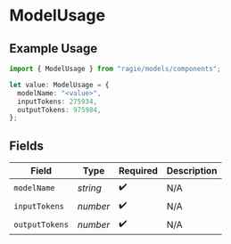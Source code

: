 # ModelUsage

## Example Usage

```typescript
import { ModelUsage } from "ragie/models/components";

let value: ModelUsage = {
  modelName: "<value>",
  inputTokens: 275934,
  outputTokens: 975984,
};
```

## Fields

| Field              | Type               | Required           | Description        |
| ------------------ | ------------------ | ------------------ | ------------------ |
| `modelName`        | *string*           | :heavy_check_mark: | N/A                |
| `inputTokens`      | *number*           | :heavy_check_mark: | N/A                |
| `outputTokens`     | *number*           | :heavy_check_mark: | N/A                |